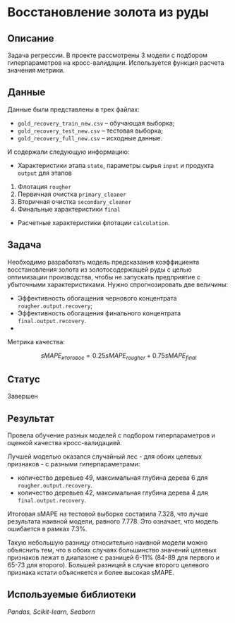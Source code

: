 # Восстановление золота из руды

## Описание
Задача регрессии. В проекте рассмотрены 3 модели с подбором гиперпараметров на кросс-валидации. Используется функция расчета значения метрики.

## Данные
Данные были представлены в трех файлах:
* `gold_recovery_train_new.csv` – обучающая выборка;
* `gold_recovery_test_new.csv` – тестовая выборка;
* `gold_recovery_full_new.csv` – исходные данные.

И содержали следующую информацию:
* Характеристики этапа `state`, параметры сырья `input` и продукта `output` для этапов
1. Флотация `rougher`
2. Первичная очистка `primary_cleaner`
3. Вторичная очистка `secondary_cleaner`
4. Финальные характеристики `final`
* Расчетные характеристики флотации `calculation`.

## Задача
Необходимо разработать модель предсказания коэффициента восстановления золота из золотосодержащей руды с целью оптимизации производства, чтобы не запускать предприятие с убыточными характеристиками. Нужно спрогнозировать две величины:
*	Эффективность обогащения чернового концентрата `rougher.output.recovery`;
*	Эффективность обогащения финального концентрата `final.output.recovery`.
*	
Метрика качества:

$$
sMAPE_{итоговое} = 0.25 sMAPE_{rougher} + 0.75 sMAPE_{final}
$$
 
## Статус
Завершен

## Результат
Провела обучение разных моделей с подбором гиперпараметров и оценкой качества кросс-валидацией.

Лучшей моделью оказался случайный лес - для обоих целевых признаков - с разными гиперпараметрами:
* количество деревьев 49, максимальная глубина дерева 6 для `rougher.output.recovery`.
* количество деревьев 42, максимальная глубина дерева 4 для `final.output.recovery`.

Итоговая sMAPE на тестовой выборке составила 7.328, что лучше результата наивной модели, равного 7.778. Это означает, что модель ошибается в рамках 7.3%.

Такую небольшую разницу относительно наивной модели можно объяснить тем, что в обоих случаях большинство значений целевых признаков лежат в диапазоне с разницей 6-11% (84-89 для первого и 65-73 для второго). Большей разницей в случае второго целевого признака кстати объясняется и более высокая sMAPE.

## Используемые библиотеки
*Pandas, Scikit-learn, Seaborn*

